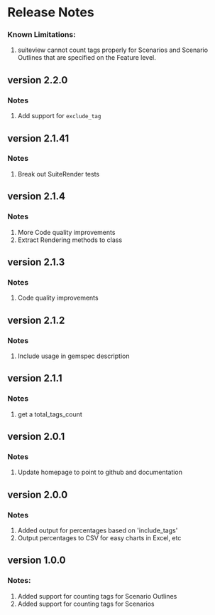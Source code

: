 # Release Notes

### Known Limitations:

1. suiteview cannot count tags properly for Scenarios and Scenario Outlines that are specified on the Feature level.

## version 2.2.0

### Notes

1. Add support for `exclude_tag`

## version 2.1.41

### Notes

1. Break out SuiteRender tests

## version 2.1.4

### Notes

1. More Code quality improvements
2. Extract Rendering methods to class

## version 2.1.3

### Notes

1. Code quality improvements

## version 2.1.2

### Notes

1. Include usage in gemspec description

## version 2.1.1

### Notes

1. get a total_tags_count

## version 2.0.1

### Notes

1. Update homepage to point to github and documentation

## version 2.0.0

### Notes

1. Added output for percentages based on 'include_tags'
2. Output percentages to CSV for easy charts in Excel, etc

## version 1.0.0

### Notes:

1. Added support for counting tags for Scenario Outlines
2. Added support for counting tags for Scenarios

